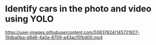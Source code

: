 # **Identify cars in the photo and video using YOLO**


https://user-images.githubusercontent.com/50837824/145721927-19dba0ba-d8d8-4a0a-8709-a43acf5fbd00.mp4

